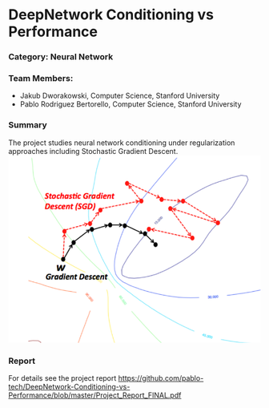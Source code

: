 # DeepNetwork Conditioning vs Performance

### Category: Neural Network
### Team Members: 
- Jakub Dworakowski, Computer Science, Stanford University   
- Pablo Rodriguez Bertorello, Computer Science, Stanford University 

### Summary
The project studies neural network conditioning under regularization approaches including Stochastic Gradient Descent.
![picture](img/stochastic-vs-batch-gradient-descent.png)

### Report
For details see the project report https://github.com/pablo-tech/DeepNetwork-Conditioning-vs-Performance/blob/master/Project_Report_FINAL.pdf